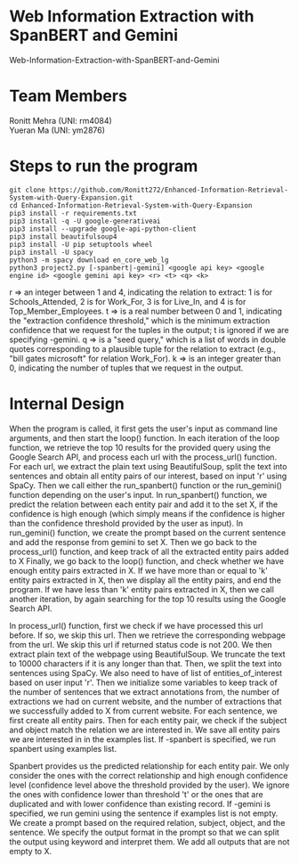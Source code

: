 # Web Information Extraction with SpanBERT and Gemini

Web-Information-Extraction-with-SpanBERT-and-Gemini

# Team Members
Ronitt Mehra (UNI: rm4084) <br>
Yueran Ma (UNI: ym2876)

# Steps to run the program
`git clone https://github.com/Ronitt272/Enhanced-Information-Retrieval-System-with-Query-Expansion.git` <br>
`cd Enhanced-Information-Retrieval-System-with-Query-Expansion` <br>
`pip3 install -r requirements.txt` <br>
`pip3 install -q -U google-generativeai` <br>
`pip3 install --upgrade google-api-python-client`  <br>
`pip3 install beautifulsoup4` <br>
`pip3 install -U pip setuptools wheel` <br>
`pip3 install -U spacy` <br>
`python3 -m spacy download en_core_web_lg` <br>
`python3 project2.py [-spanbert|-gemini] <google api key> <google engine id> <google gemini api key> <r> <t> <q> <k>` <br>

r => an integer between 1 and 4, indicating the relation to extract: 1 is for Schools_Attended, 2 is for Work_For, 3 is for Live_In, and 4 is for Top_Member_Employees.
t => is a real number between 0 and 1, indicating the "extraction confidence threshold," which is the minimum extraction confidence that we request for the tuples in the output; t is ignored if we are specifying -gemini.
q => is a "seed query," which is a list of words in double quotes corresponding to a plausible tuple for the relation to extract (e.g., "bill gates microsoft" for relation Work_For).
k => is an integer greater than 0, indicating the number of tuples that we request in the output.

# Internal Design

When the program is called, it first gets the user's input as command line arguments, and then start the loop() function.
In each iteration of the loop function, we retrieve the top 10 results for the provided query using the Google Search API, and process each url with the process_url() function.
For each url, we extract the plain text using BeautifulSoup, split the text into sentences and obtain all entity pairs of our interest, based on input 'r' using SpaCy. Then we call either the run_spanbert() function or the run_gemini() function depending on the user's input.
In run_spanbert() function, we predict the relation between each entity pair and add it to the set X, if the confidence is high enough (which simply means if the confidence is higher than the confidence threshold provided by the user as input).
In run_gemini() function, we create the prompt based on the current sentence and add the response from gemini to set X.
Then we go back to the process_url() function, and keep track of all the extracted entity pairs added to X
Finally, we go back to the loop() function, and check whether we have enough entity pairs extracted in X. If we
have more than or equal to 'k' entity pairs extracted in X, then we display all the entity pairs, and end the program. If we have less than 'k' entity pairs extracted in X, then we call another iteration, by again searching for the top 10 results using the Google Search API.

In process_url() function, first we check if we have processed this url before. If so, we skip this url.
Then we retrieve the corresponding webpage from the url. We skip this url if returned status code is not 200.
We then extract plain text of the webpage using BeautifulSoup. We truncate the text to 10000 characters if it is any longer than that. Then, we split the text into sentences using SpaCy. We also need to have of list of entities_of_interest based on user input 'r'.
Then we initialize some variables to keep track of the number of sentences that we extract annotations from, the number of extractions we had on current website, and the number of extractions that we successfully added to X from current website.
For each sentence, we first create all entity pairs. Then for each entity pair, we check if the subject and object match the relation we are interested in. We save all entity pairs we are interested in in the examples list.
If -spanbert is specified, we run spanbert using examples list.
 
Spanbert provides us the predicted relationship for each entity pair. We only consider the ones with the correct relationship and high enough confidence level (confidence level above the threshold provided by the user). We ignore the ones with confidence lower than threshold 't' or the ones that are duplicated and with lower confidence than existing record. If -gemini is specified, we run gemini using the sentence if examples list is not empty. We create a prompt based on the required relation, subject, object, and the sentence. We specify the output format in the prompt so that we can split the output using keyword and interpret them. We add all outputs that are not empty to X.





